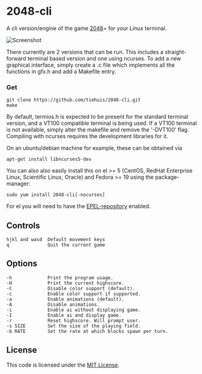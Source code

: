 # 2048-cli

A cli version/engine of the game [2048](https://github.com/gabrielecirulli/2048)=
for your Linux terminal.

![Screenshot](http://i.imgur.com/qTfXP4J.png)

There currently are 2 versions that can be run. This includes a straight-forward
terminal based version and one using ncurses. To add a new graphical interface,
simply create a .c file which implements all the functions in gfx.h and add a
Makefile entry.

### Get
    git clone https://github.com/tiehuis/2048-cli.git
    make

By default, termios.h is expected to be present for the standard terminal
version, and a VT100 compatible terminal is being used. If a VT100 terminal is
not available, simply alter the makefile and remove the '-DVT100' flag.
Compiling with ncurses requires the development libraries for it.

On an ubuntu/debian machine for example, these can be obtained via

```
apt-get install libncurses5-dev
```

You can also also easily install this on el >= 5 (CentOS, RedHat Enterprise Linux,
Scientific Linux, Oracle) and Fedora >= 19 using the package-manager:

```
sudo yum install 2048-cli[-nocurses]
```

For el you will need to have the
[EPEL-repository](https://fedoraproject.org/wiki/EPEL/FAQ#How_can_I_install_the_packages_from_the_EPEL_software_repository.3F)
enabled.

## Controls
    hjkl and wasd  Default movement keys
    q              Quit the current game

## Options
    -h             Print the program usage.
    -H             Print the current highscore.
    -C             Disable color support (default).
    -c             Enable color support if supported.
    -a             Enable animations (default).
    -A             Disable animations.
    -i             Enable ai without displaying game.
    -I             Enable ai and display game.
    -r             Reset highscore. Will prompt user.
    -s SIZE        Set the size of the playing field.
    -b RATE        Set the rate at which blocks spawn per turn.

## License
This code is licensed under the
[MIT License](https://github.com/Tiehuis/2048-cli/blob/master/LICENSE).
